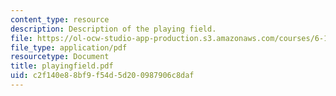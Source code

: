 ```yaml
---
content_type: resource
description: Description of the playing field.
file: https://ol-ocw-studio-app-production.s3.amazonaws.com/courses/6-186-mobile-autonomous-systems-laboratory-january-iap-2005/c2f140e88bf9f54d5d200987906c8daf_playingfield.pdf
file_type: application/pdf
resourcetype: Document
title: playingfield.pdf
uid: c2f140e8-8bf9-f54d-5d20-0987906c8daf
---
```

